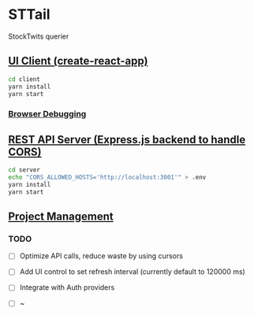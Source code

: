 # STTail

StockTwits querier

## [UI Client (create-react-app)](./client/)

```bash
cd client
yarn install
yarn start
```

### [Browser Debugging](https://github.com/visionmedia/debug#browser-support)

## [REST API Server (Express.js backend to handle CORS)](./server/)

```bash
cd server
echo "CORS_ALLOWED_HOSTS='http://localhost:3001'" > .env
yarn install
yarn start
```

## [Project Management](./tasking/)

### TODO

-[ ] Optimize API calls, reduce waste by using cursors

-[ ] Add UI control to set refresh interval (currently default to 120000 ms)

-[ ] Integrate with Auth providers

-[ ] ~
